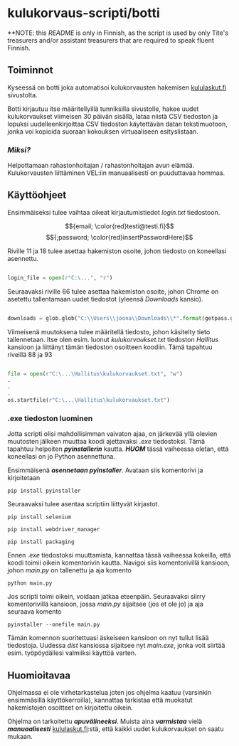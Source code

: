 # kulukorvaus-scripti/botti

**NOTE: this _README_ is only in Finnish, as the script is used by only Tite's treasurers and/or assistant treasurers that are required to speak fluent Finnish.

## Toiminnot

Kyseessä on botti joka automatisoi kulukorvausten hakemisen [kululaskut.fi](https://kululaskut.fi/) sivustolta.

Botti kirjautuu itse määritellyillä tunniksilla sivustolle, hakee uudet kulukorvaukset viimeisen 30 päivän sisällä,
lataa niistä CSV tiedoston ja lopuksi uudelleenkirjoittaa CSV tiedoston käytettävän datan tekstimuotoon, jonka
voi kopioida suoraan kokouksen virtuaaliseen esityslistaan.

### _Miksi?_

Helpottamaan rahastonhoitajan / rahastonhoitajan avun elämää. Kulukorvausten liittäminen VEL:iin manuaalisesti on
puuduttavaa hommaa.

## Käyttöohjeet

Ensimmäiseksi tulee vaihtaa oikeat kirjautumistiedot _login.txt_ tiedostoon. 

$${email; \color{red}testi@testi.fi}$$ $${;password; \color{red}insertPasswordHere}$$

Riville 11 ja 18 tulee asettaa hakemiston osoite,
johon tiedosto on koneellasi asennettu.

```python

login_file = open(r"C:\...", "r")

```

Seuraavaksi riville 66 tulee asettaa hakemiston osoite, johon Chrome on asetettu tallentamaan uudet tiedostot (yleensä _Downloads_ kansio).

```python

downloads = glob.glob("C:\\Users\\joona\\Downloads\\*".format(getpass.getuser()))

```

Viimeisenä muutoksena tulee määritellä tiedosto, johon käsitelty tieto tallennetaan. Itse olen esim. luonut _kulukorvaukset.txt_ tiedoston _Hallitus_ kansioon
ja liittänyt tämän tiedoston osoitteen koodiin. Tämä tapahtuu riveillä 88 ja 93

```python

file = open(r"C:\...\Hallitus\kulukorvaukset.txt", "w")
.
.
.
os.startfile(r"C:\...\Hallitus\kulukorvaukset.txt")

```

### .exe tiedoston luominen

Jotta scripti olisi mahdollisimman vaivaton ajaa, on järkevää yllä olevien muutosten jälkeen muuttaa koodi ajettavaksi _.exe_ tiedostoksi.
Tämä tapahtuu helpoiten ***pyinstallerin*** kautta. ***HUOM*** tässä vaiheessa oletan, että  koneellasi on jo Python asennettuna.

Ensimmäisenä ***asennetaan pyinstaller***.  Avataan siis komentorivi ja kirjoitetaan

`pip install pyinstaller`

Seuraavaksi tulee asentaa scriptiin liittyvät kirjastot.

`pip install selenium`

`pip install webdriver_manager`

`pip install packaging`

Ennen _.exe_ tiedostoksi muuttamista, kannattaa tässä vaiheessa kokeilla, että koodi toimii oikein komentorivin kautta. Navigoi siis komentorivillä
kansioon, johon _main.py_ on tallenettu ja aja komento

`python main.py`		

Jos scripti toimi oikein, voidaan jatkaa eteenpäin. Seuraavaksi siirry komentorivillä kansioon, jossa _main.py_ sijaitsee  (jos et ole jo)
ja aja seuraava komento

`pyinstaller --onefile main.py`

Tämän komennon suoritettuasi äskeiseen kansioon on nyt tullut lisää tiedostoja. Uudessa _dist_ kansiossa sijaitsee nyt _main.exe_, jonka voit siirtää
esim. työpöydällesi valmiiksi käyttöä varten.

## Huomioitavaa

Ohjelmassa ei ole virhetarkastelua joten jos ohjelma kaatuu (varsinkin ensimmäsillä käyttökerroilla), kannattaa tarkistaa että muokatut hakemistojen osoitteet
on kirjoitettu oikein.

Ohjelma on tarkoitettu ***apuvälineeksi***. Muista aina ***varmistaa*** vielä ***manuaalisesti*** [kululaskut.fi](https://kululaskut.fi/):stä, että kaikki uudet
kulukorvaukset on saatu mukaan.


